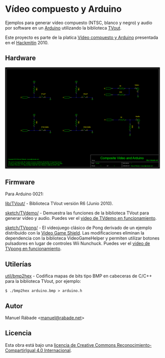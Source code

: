 Vídeo compuesto y Arduino
=========================

Ejemplos para generar vídeo compuesto (NTSC, blanco y negro) y audio
por software en un [Arduino](http://arduino.cc) utilizando la
biblioteca [TVout](http://code.google.com/p/arduino-tvout/).

Este proyecto es parte de la platica [Vídeo compuesto y
Arduino](https://speakerdeck.com/manuelrabade/video-compuesto-y-arduino)
presentada en el [Hackmitin](http://hackmitin.espora.org) 2010.

Hardware
--------

![Esquemático](sch/tv.png "Esquemático")

Firmware
--------

Para Arduino 0021:

[lib/TVout/](lib/TVout/) - Biblioteca TVout versión R6 (Junio 2010).

[sketch/TVdemo/](sketch/TVdemo/) - Demuestra las funciones de la
biblioteca TVout para generar vídeo y audio. Puedes ver el [video de
TVdemo en funcionamiento](https://vimeo.com/16648861).

[sketch/TVpong/](sketch/TVpong/) - El videojuego clásico de Pong
derivado de un ejemplo distribuido con la [Video Game
Shield](http://wayneandlayne.com/projects/video-game-shield/). Las
modificaciones eliminan la dependencia con la biblioteca
VideoGameHelper y permiten utilizar botones pulsadores en lugar de
controles Wii Nunchuck. Puedes ver el [video de TVpong en
funcionamiento](https://vimeo.com/16648861).

Utilerías
---------

[util/bmp2hex](bin/bmp2hex) - Codifica mapas de bits tipo BMP en
cabeceras de C/C++ para la biblioteca TVout, por ejemplo:

```
$ ./bmp2hex arduino.bmp > arduino.h
```

Autor
-----

Manuel Rábade <[manuel@rabade.net](mailto:manuel@rabade.net)>

Licencia
--------

Esta obra está bajo una [licencia de Creative Commons
Reconocimiento-CompartirIgual 4.0
Internacional](http://creativecommons.org/licenses/by-sa/4.0/).
